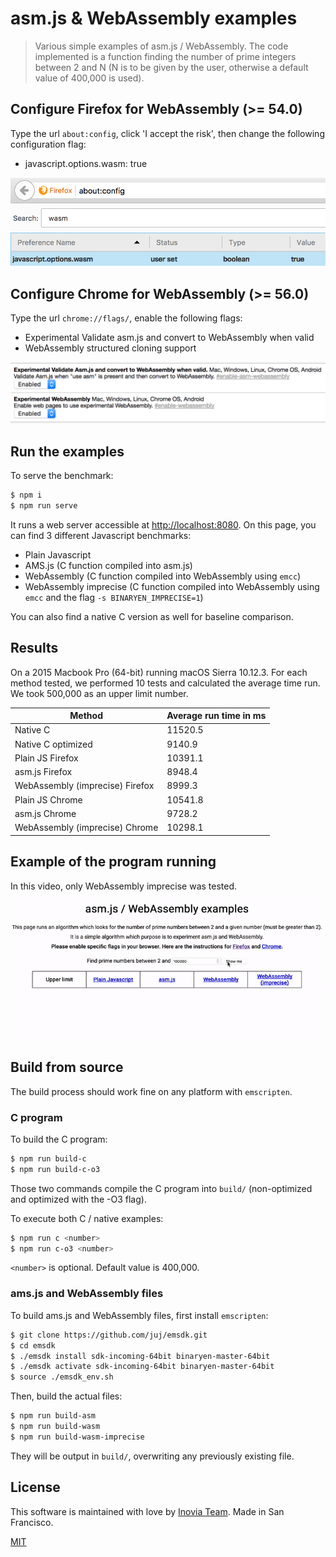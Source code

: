 # asm.js & WebAssembly examples

> Various simple examples of asm.js / WebAssembly. The code implemented is a function finding the number of prime integers between 2 and N (N is to be given by the user, otherwise a default value of 400,000 is used).

## Configure Firefox for WebAssembly (>= 54.0)

Type the url `about:config`, click 'I accept the risk', then change the following configuration flag:

- javascript.options.wasm: true

<img src="https://github.com/rpellerin/webassembly-experiments/blob/master/public/assets/images/ff-wasm-activate.png" alt="Screenshot" width="600" />


## Configure Chrome for WebAssembly (>= 56.0)

Type the url `chrome://flags/`, enable the following flags:

- Experimental Validate asm.js and convert to WebAssembly when valid
- WebAssembly structured cloning support

<img src="https://github.com/rpellerin/webassembly-experiments/blob/master/public/assets/images/chrome-wasm-activate.png" alt="Screenshot" width="700" />


## Run the examples

To serve the benchmark:
```bash
$ npm i
$ npm run serve
```


It runs a web server accessible at [http://localhost:8080](http://localhost:8080). On this page, you can find 3 different Javascript benchmarks:

- Plain Javascript
- AMS.js (C function compiled into asm.js)
- WebAssembly (C function compiled into WebAssembly using `emcc`)
- WebAssembly imprecise (C function compiled into WebAssembly using `emcc` and the flag `-s BINARYEN_IMPRECISE=1`)

You can also find a native C version as well for baseline comparison.

## Results

On a 2015 Macbook Pro (64-bit) running macOS Sierra 10.12.3. For each method tested, we performed 10 tests and calculated the average time run. We took 500,000 as an upper limit number.

| Method                           | Average run time in ms |
| -------------------------------- | ---------------------- |
| Native C                         | 11520.5                |
| Native C optimized               | 9140.9                 |
| Plain JS Firefox                 | 10391.1                |
| asm.js Firefox                   | 8948.4                 |
| WebAssembly (imprecise) Firefox  | 8999.3                 |
| Plain JS Chrome                  | 10541.8                |
| asm.js Chrome                    | 9728.2                 |
| WebAssembly (imprecise) Chrome   | 10298.1                |

## Example of the program running

In this video, only WebAssembly imprecise was tested.

![Screenshot](https://github.com/rpellerin/webassembly-experiments/blob/master/public/assets/images/screenshot.gif)

## Build from source

The build process should work fine on any platform with `emscripten`.

### C program

To build the C program:

```bash
$ npm run build-c
$ npm run build-c-o3
```

Those two commands compile the C program into `build/` (non-optimized and optimized with the -O3 flag).

To execute both C / native examples:

```bash
$ npm run c <number>
$ npm run c-o3 <number>
```

`<number>` is optional. Default value is 400,000.

### ams.js and WebAssembly files

To build ams.js and WebAssembly files, first install `emscripten`:

```bash
$ git clone https://github.com/juj/emsdk.git
$ cd emsdk
$ ./emsdk install sdk-incoming-64bit binaryen-master-64bit
$ ./emsdk activate sdk-incoming-64bit binaryen-master-64bit
$ source ./emsdk_env.sh
```

Then, build the actual files:

```bash
$ npm run build-asm
$ npm run build-wasm
$ npm run build-wasm-imprecise
```

They will be output in `build/`, overwriting any previously existing file.

## License

This software is  maintained with love by [Inovia Team](https://inovia-team.com).
Made in San Francisco.

[MIT](http://vjpr.mit-license.org)
